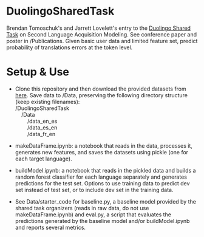 # DuolingoSharedTask
Brendan Tomoschuk's and Jarrett Lovelett's entry to the [Duolingo Shared Task](http://sharedtask.duolingo.com/) on Second Language Acquisition Modeling. See conference paper and poster in /Publications. Given basic user data and limited feature set, predict probability of translations errors at the token level. 

# Setup & Use 
* Clone this repository and then download the provided datasets from [here](https://dataverse.harvard.edu/dataset.xhtml?persistentId=doi:10.7910/DVN/8SWHNO). Save data to /Data, preserving the following directory structure (keep existing filenames):  
/DuolingoSharedTask  
&nbsp;&nbsp;&nbsp;&nbsp;/Data  
&nbsp;&nbsp;&nbsp;&nbsp;&nbsp;&nbsp;&nbsp;&nbsp;/data_en_es  
&nbsp;&nbsp;&nbsp;&nbsp;&nbsp;&nbsp;&nbsp;&nbsp;/data_es_en  
&nbsp;&nbsp;&nbsp;&nbsp;&nbsp;&nbsp;&nbsp;&nbsp;/data_fr_en  

* makeDataFrame.ipynb: a notebook that reads in the data, processes it, generates new features, and saves the datasets using pickle (one for each target language). 
* buildModel.ipynb: a notebook that reads in the pickled data and builds a random forest classifier for each language separately and generates predictions for the test set. Options to use training data to predict dev set instead of test set, or to include dev set in the training data. 
* See Data/starter_code for baseline.py, a baseline model provided by the shared task organizers (reads in raw data, do not use makeDataFrame.ipynb) and eval.py, a script that evaluates the predictions generated by the baseline model and/or buildModel.ipynb and reports several metrics. 
